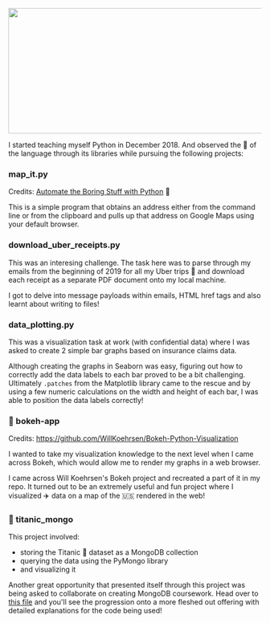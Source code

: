 <p align="center">
<img src="https://i.imgur.com/njN8WjT.png" width="600" height="250">
</p>

I started teaching myself Python in December 2018. And observed the :muscle: of the language through its libraries while pursuing the following projects:

### map_it.py

Credits: [Automate the Boring Stuff with Python](https://automatetheboringstuff.com/) :book: 

This is a simple program that obtains an address either from the command line or from the clipboard and pulls up that address on Google Maps using your default browser.

### download_uber_receipts.py

This was an interesing challenge. The task here was to parse through my emails from the beginning of 2019 for all my Uber trips :car: and download each receipt as a separate PDF document onto my local machine.

I got to delve into message payloads within emails, HTML href tags and also learnt about writing to files! 

### data_plotting.py

This was a visualization task at work (with confidential data) where I was asked to create 2 simple bar graphs based on insurance claims data. 

Although creating the graphs in Seaborn was easy, figuring out how to correctly add the data labels to each bar proved to be a bit challenging. Ultimately `.patches` from the Matplotlib library came to the rescue and by using a few numeric calculations on the width and height of each bar, I was able to position the data labels correctly!

### :file_folder: bokeh-app 

Credits: https://github.com/WillKoehrsen/Bokeh-Python-Visualization

I wanted to take my visualization knowledge to the next level when I came across Bokeh, which would allow me to render my graphs in a web browser. 

I came across Will Koehrsen's Bokeh project and recreated a part of it in my repo. It turned out to be an extremely useful and fun project where I visualized :airplane: data on a map of the :us: rendered in the web!

### :file_folder: titanic_mongo

This project involved:
- storing the Titanic :ship: dataset as a MongoDB collection
- querying the data using the PyMongo library
- and visualizing it

Another great opportunity that presented itself through this project was being asked to collaborate on creating MongoDB coursework. Head over to [this file](https://github.com/mattdavis0351/mongodb-labs/blob/master/exercises/04_mongo-with-python.md) and you'll see the progression onto a more fleshed out offering with detailed explanations for the code being used! 
